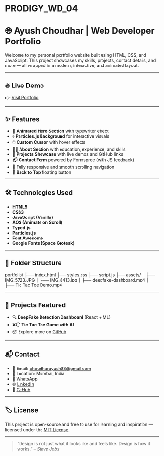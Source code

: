 # PRODIGY_WD_04
# 🌐 Ayush Choudhar | Web Developer Portfolio

Welcome to my personal portfolio website built using HTML, CSS, and JavaScript. This project showcases my skills, projects, contact details, and more — all wrapped in a modern, interactive, and animated layout.

---

## 🔥 Live Demo

👉 [Visit Portfolio](https://ayushtechie-7.github.io/PRODIGY_WD_04/)

---

## ✨ Features

- 🔵 **Animated Hero Section** with typewriter effect
- 🌀 **Particles.js Background** for interactive visuals
- 🖱️ **Custom Cursor** with hover effects
- 🧑‍💻 **About Section** with education, experience, and skills
- 🧠 **Projects Showcase** with live demos and GitHub links
- 📬 **Contact Form** powered by Formspree (with JS feedback)
- 📱 Fully responsive and smooth scrolling navigation
- 🔼 **Back to Top** floating button

---

## 🛠️ Technologies Used

- **HTML5**
- **CSS3**
- **JavaScript (Vanilla)**
- **AOS (Animate on Scroll)**
- **Typed.js**
- **Particles.js**
- **Font Awesome**
- **Google Fonts (Space Grotesk)**

---

## 📁 Folder Structure

portfolio/
├── index.html
├── styles.css
├── script.js
├── assets/
│ ├── IMG_5723.JPG
│ ├── IMG_8413.jpg
│ ├── deepfake-dashboard.mp4
│ ├── Tic Tac Toe Demo.mp4



---

## 🧠 Projects Featured

- 🔍 **DeepFake Detection Dashboard** (React + ML)
- ❌⭕ **Tic Tac Toe Game with AI**
- 📦 Explore more on [GitHub](https://github.com/AyushTechie-7/)

---

## 📬 Contact

- 📧 Email: choudharayush98@gmail.com  
- 📍 Location: Mumbai, India  
- 💬 [WhatsApp](https://wa.me/919892890108)  
- 🌐 [LinkedIn](https://www.linkedin.com/in/ayush-choudhar-ab0796323/)  
- 🐙 [GitHub](https://github.com/AyushTechie-7)

---

## 🏷️ License

This project is open-source and free to use for learning and inspiration — licensed under the [MIT License](LICENSE).

---

> “Design is not just what it looks like and feels like. Design is how it works.” – *Steve Jobs*

